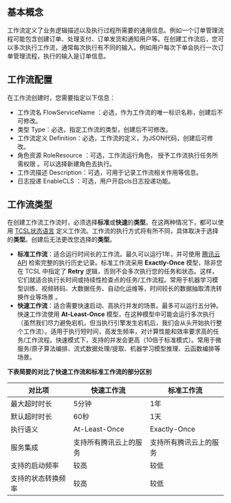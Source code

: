 

## 基本概念

工作流定义了业务逻辑描述以及执行过程所需要的通用信息。例如一个订单管理流程可能包含创建订单、处理支付、订单发货和通知用户等。在创建工作流后，您可以多次执行工作流，通常每次执行有不同的输入。例如用户每次下单会执行一次订单管理流程，执行的输入是订单信息。 

## 工作流配置

在工作流创建时，您需要指定以下信息：

- 工作流名 FlowServiceName ：必选，作为工作流的唯一标识名称，创建后不可修改。
- 类型 Type：必选，指定工作流的类型，创建后不可修改。
- 工作流定义  Definition：必选，工作流的定义，为JSON代码，创建后可修改。
- 角色资源  RoleResource ：可选，工作流运行角色， 授予工作流执行任务所需权限 。可以选择新建角色去执行。
- 工作流描述 Description：可选，可用于记录工作流相关作用等信息。
- 日志投递  EnableCLS ：可选，用户开启cls日志投递功能。

## 工作流类型

﻿在创建工作流工作流时，必须选择**标准**或**快速**的**类型**。在这两种情况下，都可以使用 [TCSL状态语言](https://cloud.tencent.com/document/product/1272/51544)  定义工作流。工作流的执行方式将有所不同，具体取决于选择的**类型**。创建后无法更改您选择的**类型**。

- **标准工作流**：适合运行时间长的工作流。最久可以运行1年，并可使用 [腾讯云 API](https://cloud.tencent.com/document/product/1272/49725) 检索完整的执行历史记录。标准工作流采用 **Exactly-Once** 模型，除非您在 TCSL 中指定了 **Retry** 逻辑，否则不会多次执行您的任务和状态。这样，它们就适合执行长时间或持续性检查点的任务/工作流程。常用于机器学习模型训练、视频转码、大数据任务、自动化运维等，时间较长的数据抽取清洗转换作业等场景 。
- **快速工作流**：适合需要快速启动、高执行并发的场景。最多可以运行五分钟。快速工作流使用 **At-Least-Once** 模型，在这种模型中可能会运行多次执行（虽然我们尽力避免宕机，但当执行引擎发生宕机后，我们会从头开始执行整个工作流）。适用于执行短时间，高发生频率，对计算性能和效率要求高的任务/工作流程。快速模式下，支持的并发会更高（10倍于标准模式）。常用于微服务/原子算法编排、流式数据处理/提取、机器学习模型推理、云函数编排等场景。 

**下表简要的对比了快速工作流和标准工作流的部分区别**

|            对比项        | 快速工作流            | 标准工作流            |
| ------------------ | ---------------------- | ---------------------- |
| 最大超时时长       | 5分钟                  | 1年                    |
| 默认超时时长       | 60秒                   | 1天                    |
| 执行语义           | At-Least-Once          | Exactly-Once           |
| 服务集成           | 支持所有腾讯云上的服务 | 支持所有腾讯云上的服务 |
| 支持的启动频率     | 较高                   | 较低                   |
| 支持的状态转换频率 | 较高                   | 较低                   |
